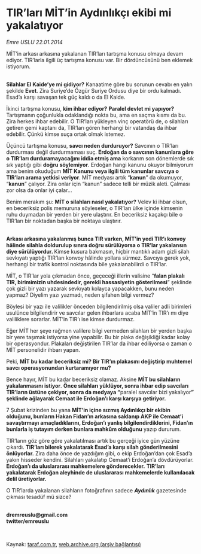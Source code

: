 # TIR’ları MİT’in Aydınlıkçı ekibi mi yakalatıyor

*Emre USLU 22.01.2014*

<div class="yazi"><p>MİT’in arkası arkasına yakalanan TIR’ları tartışma konusu olmaya devam ediyor. TIR’larla ilgili üç tartışma konusu var. Bir dördüncüsünü ben eklemek istiyorum.</p>
<p><b><br/>Silahlar El Kaide’ye mi gidiyor?</b> Kanaatime göre bu sorunun cevabı en yalın şekilde <b>Evet</b>. Zira Suriye’de Özgür Suriye Ordusu diye bir ordu kalmadı. Esad’a karşı savaşan tek güç kaldı o da El Kaide. </p>
<p>İkinci tartışma konusu, <b>kim ihbar ediyor?</b> <b>Paralel devlet mi yapıyor?</b> Tartışmanın çoğunlukla odaklandığı nokta bu, ama en saçma kısmı da bu. Zira herkes ihbar edebilir. O TIR’ları yükleyen vinç operatörü de, o silahları getiren gemi kaptanı da, TIR’ları gören herhangi bir vatandaş da ihbar edebilir. Çünkü kimse suça ortak olmak istemez.</p>
<p>Üçüncü tartışma konusu, <b>savcı neden durduruyor?</b> Savcının o TIR’ları durdurması değil durdurmaması suç. <b>Erdoğan da o savcının kanunlara göre o TIR’ları durduramayacağını iddia etmiş ama</b> korkarım son dönemlerde sık sık yaptığı gibi <b>doğru söylemiyor</b>. Erdoğan hangi kanunu okuyor bilmiyorum ama benim okuduğum <b>MİT Kanunu veya ilgili tüm kanunlar savcıya o TIR’ları arama yetkisi veriyor</b>. MİT medyası artık “<b>kanun</b>” da okumuyor, “<b>kanun</b>” çalıyor. Zira onlar için “kanun” sadece telli bir müzik aleti. Çalması zor olsa da onlar iyi çalar... </p>
<p>Benim merakım şu: <b>MİT o silahları nasıl yakalatıyor?</b> Velev ki ihbar olsun, en beceriksiz polis memuruna söyleseler, o TIR’ları ülke içinde kimsenin ruhu duymadan bir yerden bir yere ulaştırır. En beceriksiz kaçakçı bile o TIR’ları bir noktadan başka bir noktaya ulaştırır. </p>
<p><b><br/>Arkası arkasına yakalanmış bunca TIR varken, MİT’in yedi TIR’ı konvoy hâlinde silahla doldurulup sınıra doğru sürülüyorsa o TIR’lar yakalansın diye sürülüyordur. </b>Kimse kusura bakmasın, hiçbir mantıklı adam gizli silah sevkıyatı yaptığı TIR’ları konvoy hâlinde yollara sürmez. Savcıya gerek yok, herhangi bir trafik kontrol noktasında bile yakalanabilirdi o TIR’lar. </p>
<p>MİT, o TIR’lar yola çıkmadan önce, geçeceği illerin valisine “<b>falan plakalı TIR, birimimizin uhdesindedir, gerekli hassasiyetin gösterilmesi</b>” şeklinde çok gizli bir yazı yazarak sevkıyatı kolayca yapacakken, bunu neden yapmaz? Diyelim yazı yazmadı, neden şifahen bilgi vermez? </p>
<p>Böylesi bir yazı ile valilikler önceden bilgilendirilmiş olsa valiler adli birimleri usulünce bilgilendirir ve savcılar gelen ihbarlara acaba MİT’in TIR’ı mı diye valiliklere sorarlar. MİT’in TIR’ı ise kimse durdurmaz. </p>
<p>Eğer MİT her şeye rağmen valilere bilgi vermeden silahları bir yerden başka bir yere taşımak istiyorsa yine yapabilir. Bu bir plaka değişikliği kadar kolay bir operasyondur. Plakaları değiştirilen TIR’lar da ihbar ediliyorsa o zaman o MİT personelidir ihbarı yapan. </p>
<p>Peki, <b>MİT bu kadar beceriksiz mi? Bir TIR’ın plakasını değiştirip muhtemel savcı operasyonundan kurtaramıyor mu?</b> </p>
<p>Bence hayır, MİT bu kadar beceriksiz olamaz. Aksine <b>MİT bu silahların yakalanmasını istiyor</b>. <b>Önce silahları yüklüyor, sonra ihbar edip savcıları TIR’ların üstüne çekiyor, sonra da medyaya “</b>paralel savcılar bizi yakalıyor<b>” şeklinde ağlayarak Cemaat ile Erdoğan’ı karşı karşıya getiriyor.</b></p>
<p>7 Şubat krizinden bu yana <b>MİT’in içine sızmış Aydınlıkçı bir ekibin olduğunu, bunların Hakan Fidan’ın arkasına saklanıp AKP ile Cemaat’i savaştırmayı amaçladıklarını, Erdoğan’ı yanlış bilgilendirdiklerini, Fidan’ın bunlarla iş tutayım derken bunlara mahkûm olduğunu</b> yazıp dururum. </p>
<p>TIR’ların göz göre göre yakalatılması artık bu gerçeği iyice gün yüzüne çıkardı. <b>TIR’ları bilerek yakalatarak Esad’a karşı silah gönderilmesini önlüyorlar.</b> Zira daha önce de yazdığım gibi, o ekip Erdoğan’dan çok Esad’a yakın hisseder kendini. Silahları yakalatıp Cemaat’i Erdoğan’a dövdürüyorlar. <b>Erdoğan’ı da uluslararası mahkemelere gönderecekler.</b> <b>TIR’ları yakalatarak Erdoğan aleyhinde de uluslararası mahkemelerde kullanılacak delil üretiyorlar.</b> </p>
<p>O TIR’larda yakalanan silahların fotoğrafının sadece <b><i>Aydınlık</i></b> gazetesinde çıkması tesadüf mü sizce?</p><b>
<p><br/>dremreuslu@gmail.com<br/>twitter/emreuslu</p>
<p></p></b> 
</div>

Kaynak: [taraf.com.tr](http://www.taraf.com.tr:80/emre-uslu-2/makale-tir-lari-mit-in-aydinlikci-ekibi-mi-yakalatiyor.htm), [web.archive.org (arşiv bağlantısı)](http://web.archive.org/web/20140124001111/http://www.taraf.com.tr:80/emre-uslu-2/makale-tir-lari-mit-in-aydinlikci-ekibi-mi-yakalatiyor.htm)

